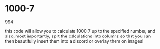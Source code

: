 # 1000-7
994

this code will allow you to calculate 1000-7 up to the specified number, and also, most importantly, split the calculations into columns so that you can then beautifully insert them into a discord or overlay them on images!

